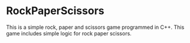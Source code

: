 # RockPaperScissors
This is a simple rock, paper and scissors game programmed in C++.
This game includes simple logic for rock paper scissors.
